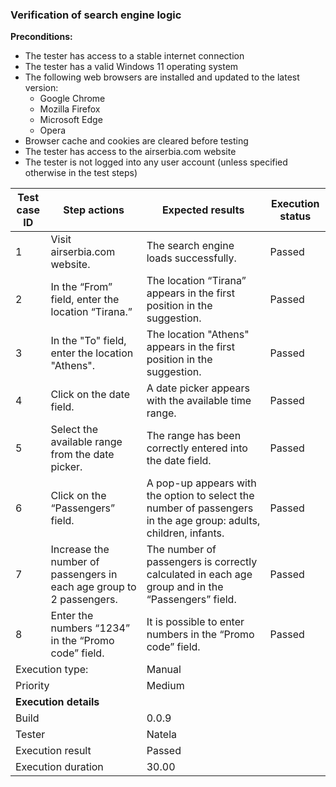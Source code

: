 ### Verification of search engine logic<br>

**Preconditions:**
- The tester has access to a stable internet connection
- The tester has a valid Windows 11 operating system
- The following web browsers are installed and updated to the latest version:
  - Google Chrome
  - Mozilla Firefox
  - Microsoft Edge
  - Opera
- Browser cache and cookies are cleared before testing
- The tester has access to the airserbia.com website
- The tester is not logged into any user account (unless specified otherwise in the test steps)

<table aria-label="Tabela przykładowa">
  <thead>
    <tr>
      <th>Test case ID</th>
      <th>Step actions</th>
      <th>Expected results</th>
      <th>Execution status</th>
    </tr>
  </thead>
  <tbody>
    <!-- Wiersze 1–10: po 4 komórki -->
    <tr><td>1</td><td>Visit airserbia.com website.</td><td>The search engine loads successfully.</td><td>Passed</td></tr>
    <tr><td>2</td><td>In the “From” field, enter the location “Tirana.”</td><td>The location “Tirana” appears in the first position in the suggestion.</td><td>Passed</td></tr>
    <tr><td>3</td><td>In the "To" field, enter the location "Athens".</td><td>The location "Athens" appears in the first position in the suggestion.</td><td>Passed</td></tr>
    <tr><td>4</td><td>Click on the date field.</td><td>A date picker appears with the available time range.</td><td>Passed</td></tr>
    <tr><td>5</td><td>Select the available range from the date picker.</td><td>The range has been correctly entered into the date field.</td><td>Passed</td></tr>
    <tr><td>6</td><td>Click on the “Passengers” field.</td><td>A pop-up appears with the option to select the number of passengers in the age group: adults, children, infants.</td><td>Passed</td></tr>
    <tr><td>7</td><td>Increase the number of passengers in each age group to 2 passengers.</td><td>The number of passengers is correctly calculated in each age group and in the “Passengers” field.</td><td>Passed</td></tr>
    <tr><td>8</td><td>Enter the numbers “1234” in the “Promo code” field.</td><td>It is possible to enter numbers in the “Promo code” field.</td><td>Passed</td></tr>
    <tr><td colspan="2">Execution type:</td><td colspan="2">Manual</td></tr>
    <tr><td colspan="2">Priority</td><td colspan="2">Medium</td></tr>
    <tr><td colspan="2"><b>Execution details<b></td><td colspan="2"></td></tr>
    <tr><td colspan="2">Build</td><td colspan="2">0.0.9</td></tr>
    <tr><td colspan="2">Tester</td><td colspan="2">Natela</td></tr>
    <tr><td colspan="2">Execution result</td><td colspan="2">Passed</td></tr>
    <tr><td colspan="2">Execution duration</td><td colspan="2">30.00</td></tr>
  </tbody>
</table>

